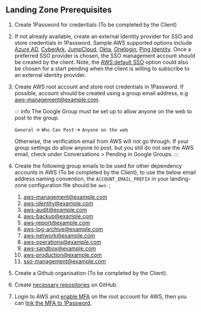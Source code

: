 ## Landing Zone Prerequisites

1.  Create 1Password for credentials (To be completed by the Client)
2.  If not already available, create an external Identity provider for
    SSO and store credentials in 1Password. Sample AWS supported options
    include [Azure AD](https://docs.aws.amazon.com/singlesignon/latest/userguide/azure-ad-idp.html),
    [CyberArk](https://docs.aws.amazon.com/singlesignon/latest/userguide/cyberark-idp.html),
    [JumpCloud](https://docs.aws.amazon.com/singlesignon/latest/userguide/jumpcloud-idp.html),
    [Okta](https://docs.aws.amazon.com/singlesignon/latest/userguide/okta-idp.html),
    [Onelogin](https://docs.aws.amazon.com/singlesignon/latest/userguide/onelogin-idp.html),
    [Ping Identity](https://docs.aws.amazon.com/singlesignon/latest/userguide/pingidentity.html).
    Once a preferred SSO provider is chosen, the SSO management account
    should be created by the client.
    Note, the [AWS default SSO](https://docs.aws.amazon.com/singlesignon/latest/userguide/manage-your-identity-source-sso.html)
    option could also be chosen for a start pending when the client is
    willing to subscribe to an external identity provider.
3.  Create AWS root account and store root credentials in 1Password. If
    possible, account should be created using a group email address, e.g
    aws-management@example.com.

    ::: info
    The Google Group must be set up to allow anyone on the web to post to
    the group.

    `General` → `Who Can Post` → `Anyone on the web`

    Otherwise, the verification email from AWS will not go through. If your
    group settings do allow anyone to post, but you still do not see the AWS
    email, check under Conversations \> Pending in Google Groups.
    :::

4.  Create the following group emails to be used for other dependency
    accounts in AWS (To be completed by the Client), to use the below
    email address naming convention, the `ACCOUNT_EMAIL_PREFIX` in your
    landing-zone configuration file should be `aws-`;

    1.  aws-management@example.com
    2.  aws-identity@example.com
    3.  aws-audit@example.com
    4.  aws-backup@example.com
    5.  aws-report@example.com
    6.  aws-log-archive@example.com
    7.  aws-network@example.com
    8.  aws-operations@example.com
    9.  aws-sandbox@example.com
    10. aws-production@example.com
    11. sso-management@example.com

5.  Create a Github organisation (To be completed by the Client).
6.  Create [necessary repositories](#repository-conventions) on GitHub.
7.  Login to AWS and [enable MFA](https://docs.aws.amazon.com/IAM/latest/UserGuide/id_credentials_mfa_enable_virtual.html#enable-virt-mfa-for-root)
    on the root account for AWS, then you can [link the MFA to 1Password](https://support.1password.com/one-time-passwords/).
